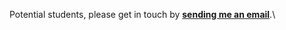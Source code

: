 Potential students, please get in touch by **[sending me an email](mailto:Geoffrey.Hesketh@Dal.ca)**.\